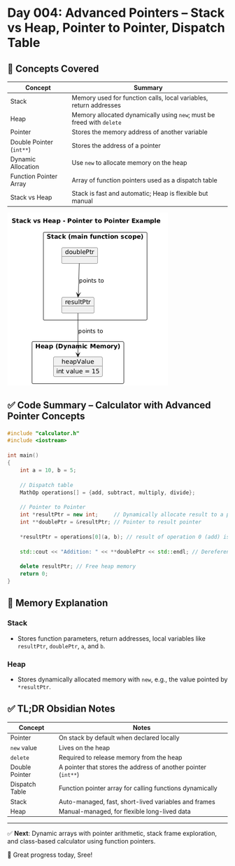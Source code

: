 # Day 004: Advanced Pointers – Stack vs Heap, Pointer to Pointer, Dispatch Table

## 🧠 Concepts Covered

| Concept                  | Summary                                                               |
| ------------------------ | --------------------------------------------------------------------- |
| Stack                    | Memory used for function calls, local variables, return addresses     |
| Heap                     | Memory allocated dynamically using `new`; must be freed with `delete` |
| Pointer                  | Stores the memory address of another variable                         |
| Double Pointer (`int**`) | Stores the address of a pointer                                       |
| Dynamic Allocation       | Use `new` to allocate memory on the heap                              |
| Function Pointer Array   | Array of function pointers used as a dispatch table                   |
| Stack vs Heap            | Stack is fast and automatic; Heap is flexible but manual              |

![img](./img/image.png)

## ✅ Code Summary – Calculator with Advanced Pointer Concepts

```cpp
#include "calculator.h"
#include <iostream>

int main()
{
    int a = 10, b = 5;

    // Dispatch table
    MathOp operations[] = {add, subtract, multiply, divide};

    // Pointer to Pointer
    int *resultPtr = new int;     // Dynamically allocate result to a pointer
    int **doublePtr = &resultPtr; // Pointer to result pointer

    *resultPtr = operations[0](a, b); // result of operation 0 (add) is stored into the value of resultPtr

    std::cout << "Addition: " << **doublePtr << std::endl; // Dereference twice to get the value

    delete resultPtr; // Free heap memory
    return 0;
}
```

## 🧩 Memory Explanation

### Stack

- Stores function parameters, return addresses, local variables like `resultPtr`, `doublePtr`, `a`, and `b`.

### Heap

- Stores dynamically allocated memory with `new`, e.g., the value pointed by `*resultPtr`.

## ✅ TL;DR Obsidian Notes

| Concept        | Notes                                                          |
| -------------- | -------------------------------------------------------------- |
| Pointer        | On stack by default when declared locally                      |
| `new` value    | Lives on the heap                                              |
| `delete`       | Required to release memory from the heap                       |
| Double Pointer | A pointer that stores the address of another pointer (`int**`) |
| Dispatch Table | Function pointer array for calling functions dynamically       |
| Stack          | Auto-managed, fast, short-lived variables and frames           |
| Heap           | Manual-managed, for flexible long-lived data                   |

---

✅ **Next**: Dynamic arrays with pointer arithmetic, stack frame exploration, and class-based calculator using function pointers.

🧠 Great progress today, Sree!
